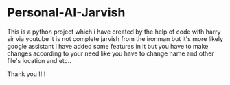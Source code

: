 # Personal-AI-Jarvish
This is a python project which i have created by the help of code with harry sir via youtube 
it is not complete jarvish from the ironman but it's more likely google assistant 
i have added some features in it but you have to make changes according to your need like 
you have to change name and other file's location and etc..

Thank you !!!!
